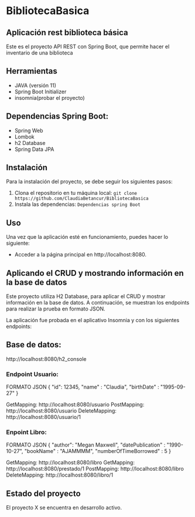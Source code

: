 # BibliotecaBasica
## Aplicación rest biblioteca básica


Este es el proyecto API REST con Spring Boot, que permite hacer el inventario de una biblioteca


## Herramientas
- JAVA (versión 11)
- Spring Boot Initializer
- insomnia(probar el proyecto)

## Dependencias Spring Boot:
- Spring Web
- Lombok
- h2 Database
- Spring Data JPA

## Instalación

Para la instalación del proyecto, se debe seguir los siguientes pasos:

1. Clona el repositorio en tu máquina local: `git clone https://github.com/ClaudiaBetancur/BibliotecaBasica`
2. Instala las dependencias: `Dependencias spring Boot`



## Uso

Una vez que la aplicación esté en funcionamiento, puedes hacer lo siguiente:

- Acceder a la página principal en http://localhost:8080.


## Aplicando el CRUD y mostrando información en la base de datos
Este proyecto utiliza H2 Database, para aplicar el CRUD y mostrar información en la base de datos. 
A continuación, se muestran los endpoints para realizar la prueba en formato JSON.


La aplicación fue probada en el aplicativo Insomnia y con los siguientes endpoints:

## Base de datos:
http://localhost:8080/h2_console

### Endpoint Usuario:

FORMATO JSON
{
"id": 12345,
"name" : "Claudia",
"birthDate" : "1995-09-27"
}

GetMapping: http://localhost:8080/usuario
PostMapping: http://localhost:8080/usuario
DeleteMapping: http://localhost:8080/usuario/1

### Enpoint Libro:

FORMATO JSON
{
"author": "Megan Maxwell",
"datePublication" : "1990-10-27",
"bookName" : "AJAMMMM",
"numberOfTimeBorrowed" : 5
}

GetMapping: http://localhost:8080/libro
GetMapping: http://localhost:8080/prestado/1
PostMapping: http://localhost:8080/libro
DeleteMapping: http://localhost:8080/libro/1



## Estado del proyecto

El proyecto X se encuentra en desarrollo activo. 



